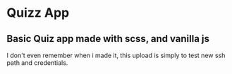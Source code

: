# Quizz App

## Basic Quiz app made with scss, and vanilla js

I don't even remember when i made it, this upload is simply to test new ssh path
and credentials.
